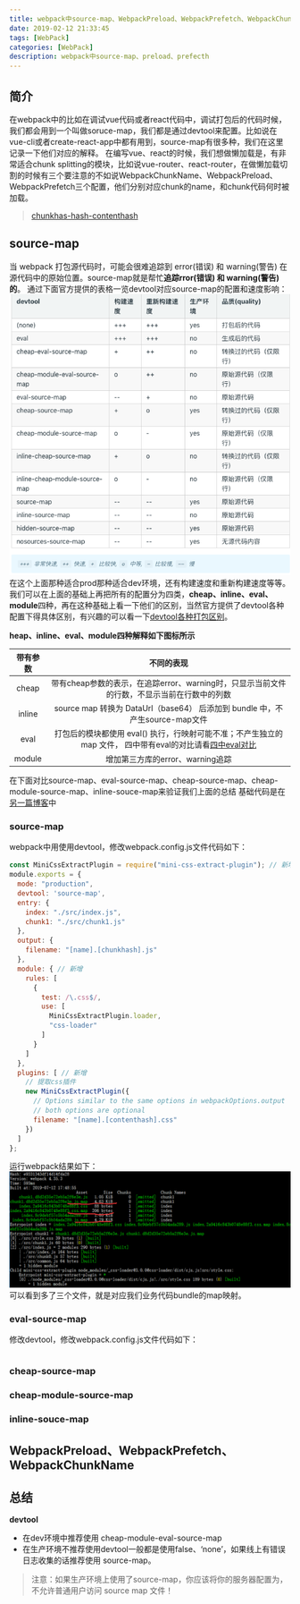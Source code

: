 ```yaml
---
title: webpack中source-map、WebpackPreload、WebpackPrefetch、WebpackChunkName
date: 2019-02-12 21:33:45
tags: [WebPack]
categories: [WebPack]
description: webpack中source-map、preload、prefecth
---
```

## 简介
在webpack中的比如在调试vue代码或者react代码中，调试打包后的代码时候，我们都会用到一个叫做soruce-map，我们都是通过devtool来配置。比如说在vue-cli或者create-react-app中都有用到，source-map有很多种，我们在这里记录一下他们对应的解释。
在编写vue、react的时候，我们想做懒加载是，有非常适合chunk splitting的模块，比如说vue-router、react-router，在做懒加载切割的时候有三个要注意的不如说WebpackChunkName、WebpackPreload、WebpackPrefetch三个配置，他们分别对应chunk的name，和chunk代码何时被加载。
> [chunkhas-hash-contenthash](/blog/webpack/webpack-chunkhas-hash-contenthash.html)
## source-map
当 webpack 打包源代码时，可能会很难追踪到 error(错误) 和 warning(警告) 在源代码中的原始位置。source-map就是帮忙**追踪rror(错误) 和 warning(警告)的**。
通过下面官方提供的表格一览devtool对应source-map的配置和速度影响：
![webpack source-map](../../images/webpack/webpack-1-2.png)
在这个上面那种适合prod那种适合dev环境，还有构建速度和重新构建速度等等。我们可以在上面的基础上再把所有的配置分为四类，**cheap、inline、eval、module**四种，再在这种基础上看一下他们的区别，当然官方提供了devtool各种配置下得具体区别，有兴趣的可以看一下[devtool各种打包区别](https://github.com/webpack/webpack/tree/master/examples/source-map)。

**heap、inline、eval、module四种解释如下图标所示**

| 带有参数	| 不同的表现 |
|:----------:|:-------------:|
| cheap |  带有cheap参数的表示，在追踪error、warning时，只显示当前文件的行数，不显示当前在行数中的列数 |
| inline |  source map 转换为 DataUrl（base64） 后添加到 bundle 中，不产生source-map文件 |
| eval |  打包后的模块都使用 eval() 执行，行映射可能不准；不产生独立的 map 文件， 四中带有eval的对比请看[四中eval对比](https://webpack.docschina.org/configuration/devtool#%E5%AF%B9%E4%BA%8E%E5%BC%80%E5%8F%91%E7%8E%AF%E5%A2%83) |
| module | 增加第三方库的error、warning追踪 |

在下面对比source-map、eval-source-map、cheap-source-map、cheap-module-source-map、inline-souce-map来验证我们上面的总结
基础代码是在[另一篇博客](/blog/webpack/webpack-chunkhas-hash-contenthash.html)中
### source-map
webpack中用使用devtool，修改webpack.config.js文件代码如下：
```javascript
const MiniCssExtractPlugin = require("mini-css-extract-plugin"); // 新增
module.exports = {
  mode: "production",
  devtool: 'source-map',
  entry: {
    index: "./src/index.js",
    chunk1: "./src/chunk1.js"
  },
  output: {
    filename: "[name].[chunkhash].js"
  },
  module: { // 新增
    rules: [
      {
        test: /\.css$/,
        use: [
          MiniCssExtractPlugin.loader, 
          "css-loader"
        ]
      }
    ]
  },
  plugins: [ // 新增
    // 提取css插件
    new MiniCssExtractPlugin({
      // Options similar to the same options in webpackOptions.output
      // both options are optional
      filename: "[name].[contenthash].css"
    })
  ]
};
```
运行webpack结果如下：
![webpack contenthash hash chunkhash](../../images/webpack/webpack-2-1.png)
可以看到多了三个文件，就是对应我们业务代码bundle的map映射。
### eval-source-map
修改devtool，修改webpack.config.js文件代码如下：
```javascript
```
### cheap-source-map

### cheap-module-source-map

### inline-souce-map

## WebpackPreload、WebpackPrefetch、WebpackChunkName

## 总结
**devtool**
- 在dev环境中推荐使用 cheap-module-eval-source-map
- 在生产环境不推荐使用devtool一般都是使用false、‘none’，如果线上有错误日志收集的话推荐使用 source-map。

> 注意：如果生产环境上使用了source-map，你应该将你的服务器配置为，不允许普通用户访问 source map 文件！
